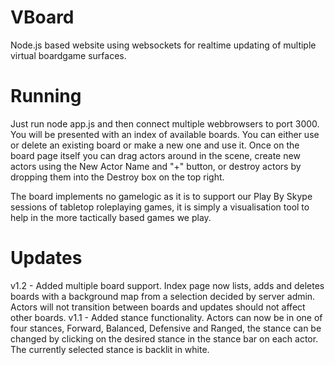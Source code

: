 VBoard
======

Node.js based website using websockets for realtime updating of multiple virtual boardgame surfaces.

Running
=======

Just run node app.js and then connect multiple webbrowsers to port 3000. You will be presented with an index of available boards. You can either use or delete an existing board or make a new one and use it. Once on the board page itself you can drag actors around in the scene, create new actors using the New Actor Name and "+" button, or destroy actors by dropping them into the Destroy box on the top right.

The board implements no gamelogic as it is to support our Play By Skype sessions of tabletop roleplaying games, it is simply a visualisation tool to help in the more tactically based games we play.

Updates
=======
v1.2 - Added multiple board support. Index page now lists, adds and deletes boards with a background map from a selection decided by server admin. Actors will not transition between boards and updates should not affect other boards.
v1.1 - Added stance functionality. Actors can now be in one of four stances, Forward, Balanced, Defensive and Ranged, the stance can be changed by clicking on the desired stance in the stance bar on each actor. The currently selected stance is backlit in white.
